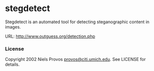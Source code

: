 stegdetect
==========

Stegdetect is an automated tool for detecting steganographic content in images.

URL: http://www.outguess.org/detection.php

### License

Copyright 2002 Niels Provos <provos@citi.umich.edu>. See LICENSE for details.
